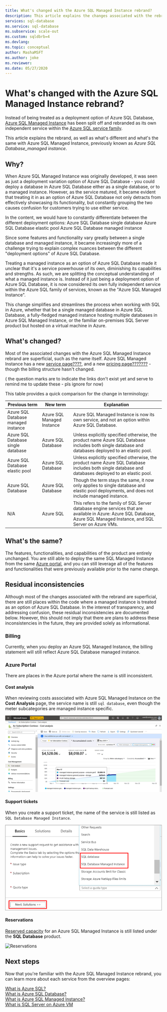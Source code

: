 ```yaml
---
title: What's changed with the Azure SQL Managed Instance rebrand? 
description: This article explains the changes associated with the rebrand of Azure SQL Managed Instance.
services: sql-database
ms.service: sql-database
ms.subservice: scale-out
ms.custom: sqldbrb=4
ms.devlang: 
ms.topic: conceptual
author: MashaMSFT
ms.author: joke
ms.reviewer: 
ms.date: 05/27/2020
---
```

# What's changed with the Azure SQL Managed Instance rebrand?

Instead of being treated as a deployment option of Azure SQL Database, [Azure SQL Managed Instance](sql-database-managed-instance.md) has been split off and rebranded as its own independent service within the [Azure SQL service family](what-is-azure-sql-iaas-vs-paas.md). 

This article explains the rebrand, as well as what's different and what's the same with Azure SQL Managed Instance, previously known as _Azure SQL Database_managed instance_. 


## Why?

When Azure SQL Managed Instance was originally developed, it was seen as just a deployment variation option of Azure SQL Database - you could deploy a database in Azure SQL Database either as a single database, or to a managed instance. However, as the service matured, it became evident that treating it in as an option of Azure SQL Database not only detracts from effectively showcasing its functionality, but constantly grouping the two causes confusion for customers trying to use either service. 

In the content, we would have to constantly differentiate between the different deployment options:
Azure SQL Database single database
Azure SQL Database elastic pool
Azure SQL Database managed instance 

Since some features and functionality vary greatly between a single database and managed instance, it became increasingly more of a challenge trying to explain complex nuances between the different "deployment options" of Azure SQL Database. 

Treating a managed instance as an option of Azure SQL Database made it unclear that it's a service powerhouse of its own, diminishing its capabilities and strengths. As such, we are splitting the conceptual understanding of what a managed instance is. Instead of it just being a deployment option of Azure SQL Database, it is now considered its own fully independent service within the Azure SQL family of services, known as the "Azure SQL Managed Instance". 

This change simplifies and streamlines the process when working with SQL in Azure, whether that be a single managed database in Azure SQL Database, a fully-fledged managed instance hosting multiple databases in Azure SQL Managed Instance, or the familiar on-premises SQL Server product but hosted on a virtual machine in Azure. 


## What's changed? 

Most of the associated changes with the Azure SQL Managed Instance rebrand are superficial, such as the name itself. Azure SQL Managed Instance has a new [service page????](https://azure.microsoft.com/services/sql-managed-instance/), and a new [pricing page???????](https://azure.microsoft.com/pricing/details/sql-managed-instance) - though the billing structure hasn't changed. 

( the question marks are to indicate the links don't exist yet and serve to remind me to update these - pls ignore for now)


This table provides a quick comparison for the change in terminology: 

|Previous term  |New term  |Explanation |
|---------|---------|---------|
|Azure SQL Database managed instance | Azure SQL Managed Instance | Azure SQL Managed Instance is now its own service, and not an option within Azure SQL Database. | 
|Azure SQL Database single database| Azure SQL Database| Unless explicitly specified otherwise, the product name Azure SQL Database includes both single database and databases deployed to an elastic pool. |
|Azure SQL Database elastic pool| Azure SQL Database| Unless explicitly specified otherwise, the product name Azure SQL Database includes both single database and databases deployed to an elastic pool.  |
|Azure SQL Database | Azure SQL Database | Though the term stays the same, it now only applies to single database and elastic pool deployments, and does not include managed instance. |
| N/A | Azure SQL | This refers to the family of SQL Server database engine services that are available in Azure: Azure SQL Database, Azure SQL Managed Instance, and SQL Server on Azure VMs. | 


## What's the same?

The features, functionalities, and capabilities of the product are entirely unchanged. You are still able to deploy the same SQL Managed Instance from the same [Azure portal](https://portal.azure.com), and you can still leverage all of the features and functionalities that were previously available prior to the name change.  


## Residual inconsistencies

Although most of the changes associated with the rebrand are superficial, there are still places within the code where a managed instance is treated as an option of Azure SQL Database. In the interest of transparency, and addressing confusion, these residual inconsistencies are documented below. However, this should not imply that there are plans to address these inconsistencies in the future, they are provided solely as informational. 

### Billing

Currently, when you deploy an Azure SQL Managed Instance, the billing statement will still reflect Azure SQL Database managed instance. 

### Azure Portal 

There are places in the Azure portal where the name is still inconsistent. 

#### Cost analysis 

When reviewing costs associated with Azure SQL Managed Instance on the **Cost Analysis** page, the service name is still `sql database`, even though the meter subcategories are managed instance specific. 

![Cost analysis blade](./media/sql-database-automated-backup/check-backup-storage-cost-sql-mi.png)

#### Support tickets

When you create a support ticket, the name of the service is still listed as `SQL Database Managed Instance`. 


![Support topic product](./media/quota-increase-request/select-quota-type.png)

#### Reservations

[Reserved capacity](sql-database-reserved-capacity.md) for an Azure SQL Managed Instance is still listed under the  **SQL Database** product. 

![Reservations](./media/quota-increase-request/reservations.png)


## Next steps

Now that you're familiar with the Azure SQL Managed Instance rebrand, you can learn more about each service from the overview pages:

[What is Azure SQL?](what-is-azure-sql-iaas-vs-paas.md)   
[What is Azure SQL Database?](sql-database-technical-overview.md)   
[What is Azure SQL Managed Instance?](sql-database-managed-instance.md)   
[What is SQL Server on Azure VM](../virtual-machines/windows/sql/virtual-machines-windows-sql-server-iaas-overview.md)   
